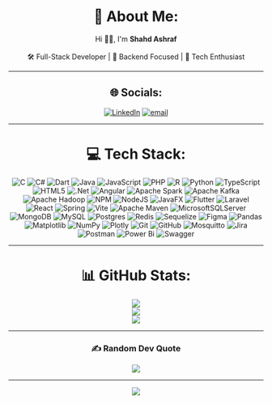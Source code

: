 <div align="center">

# 💫 About Me:
Hi 👋🏻, I'm **Shahd Ashraf** <br><br>
🛠️ Full-Stack Developer | 🎯 Backend Focused | 🌟 Tech Enthusiast

---

## 🌐 Socials:
[![LinkedIn](https://img.shields.io/badge/LinkedIn-%230077B5.svg?logo=linkedin&logoColor=white)](https://www.linkedin.com/in/shahdashraf2) 
[![email](https://img.shields.io/badge/Email-D14836?logo=gmail&logoColor=white)](mailto:shahdashraf66@outlook.com) 

---

# 💻 Tech Stack:
![C](https://img.shields.io/badge/c-%2300599C.svg?style=flat&logo=c&logoColor=white) 
![C#](https://img.shields.io/badge/c%23-%23239120.svg?style=flat&logo=csharp&logoColor=white) 
![Dart](https://img.shields.io/badge/dart-%230175C2.svg?style=flat&logo=dart&logoColor=white) 
![Java](https://img.shields.io/badge/java-%23ED8B00.svg?style=flat&logo=openjdk&logoColor=white) 
![JavaScript](https://img.shields.io/badge/javascript-%23323330.svg?style=flat&logo=javascript&logoColor=%23F7DF1E) 
![PHP](https://img.shields.io/badge/php-%23777BB4.svg?style=flat&logo=php&logoColor=white) 
![R](https://img.shields.io/badge/r-%23276DC3.svg?style=flat&logo=r&logoColor=white) 
![Python](https://img.shields.io/badge/python-3670A0?style=flat&logo=python&logoColor=ffdd54) 
![TypeScript](https://img.shields.io/badge/typescript-%23007ACC.svg?style=flat&logo=typescript&logoColor=white) 
![HTML5](https://img.shields.io/badge/html5-%23E34F26.svg?style=flat&logo=html5&logoColor=white) 
![.Net](https://img.shields.io/badge/.NET-5C2D91?style=flat&logo=.net&logoColor=white) 
![Angular](https://img.shields.io/badge/angular-%23DD0031.svg?style=flat&logo=angular&logoColor=white) 
![Apache Spark](https://img.shields.io/badge/Apache%20Spark-FDEE21?style=flat&logo=apachespark&logoColor=black) 
![Apache Kafka](https://img.shields.io/badge/Apache%20Kafka-000?style=flat&logo=apachekafka) 
![Apache Hadoop](https://img.shields.io/badge/Apache%20Hadoop-66CCFF?style=flat&logo=apachehadoop&logoColor=black) 
![NPM](https://img.shields.io/badge/NPM-%23CB3837.svg?style=flat&logo=npm&logoColor=white) 
![NodeJS](https://img.shields.io/badge/node.js-6DA55F?style=flat&logo=node.js&logoColor=white) 
![JavaFX](https://img.shields.io/badge/javafx-%23FF0000.svg?style=flat&logo=javafx&logoColor=white) 
![Flutter](https://img.shields.io/badge/Flutter-%2302569B.svg?style=flat&logo=Flutter&logoColor=white) 
![Laravel](https://img.shields.io/badge/laravel-%23FF2D20.svg?style=flat&logo=laravel&logoColor=white) 
![React](https://img.shields.io/badge/react-%2320232a.svg?style=flat&logo=react&logoColor=%2361DAFB) 
![Spring](https://img.shields.io/badge/spring-%236DB33F.svg?style=flat&logo=spring&logoColor=white) 
![Vite](https://img.shields.io/badge/vite-%23646CFF.svg?style=flat&logo=vite&logoColor=white) 
![Apache Maven](https://img.shields.io/badge/Apache%20Maven-C71A36?style=flat&logo=Apache%20Maven&logoColor=white) 
![MicrosoftSQLServer](https://img.shields.io/badge/Microsoft%20SQL%20Server-CC2927?style=flat&logo=microsoft%20sql%20server&logoColor=white) 
![MongoDB](https://img.shields.io/badge/MongoDB-%234ea94b.svg?style=flat&logo=mongodb&logoColor=white) 
![MySQL](https://img.shields.io/badge/mysql-4479A1.svg?style=flat&logo=mysql&logoColor=white) 
![Postgres](https://img.shields.io/badge/postgres-%23316192.svg?style=flat&logo=postgresql&logoColor=white) 
![Redis](https://img.shields.io/badge/redis-%23DD0031.svg?style=flat&logo=redis&logoColor=white) 
![Sequelize](https://img.shields.io/badge/Sequelize-52B0E7?style=flat&logo=Sequelize&logoColor=white) 
![Figma](https://img.shields.io/badge/figma-%23F24E1E.svg?style=flat&logo=figma&logoColor=white) 
![Pandas](https://img.shields.io/badge/pandas-%23150458.svg?style=flat&logo=pandas&logoColor=white) 
![Matplotlib](https://img.shields.io/badge/Matplotlib-%23ffffff.svg?style=flat&logo=Matplotlib&logoColor=black) 
![NumPy](https://img.shields.io/badge/numpy-%23013243.svg?style=flat&logo=numpy&logoColor=white) 
![Plotly](https://img.shields.io/badge/Plotly-%233F4F75.svg?style=flat&logo=plotly&logoColor=white) 
![Git](https://img.shields.io/badge/git-%23F05033.svg?style=flat&logo=git&logoColor=white) 
![GitHub](https://img.shields.io/badge/github-%23121011.svg?style=flat&logo=github&logoColor=white) 
![Mosquitto](https://img.shields.io/badge/mosquitto-%233C5280.svg?style=flat&logo=eclipsemosquitto&logoColor=white) 
![Jira](https://img.shields.io/badge/jira-%230A0FFF.svg?style=flat&logo=jira&logoColor=white) 
![Postman](https://img.shields.io/badge/Postman-FF6C37?style=flat&logo=postman&logoColor=white) 
![Power Bi](https://img.shields.io/badge/power_bi-F2C811?style=flat&logo=powerbi&logoColor=black) 
![Swagger](https://img.shields.io/badge/-Swagger-%23Clojure?style=flat&logo=swagger&logoColor=white)

---

# 📊 GitHub Stats:
![](https://github-readme-stats.vercel.app/api?username=sshahdashraff&theme=radical&hide_border=false&include_all_commits=false&count_private=false)<br/>
![](https://nirzak-streak-stats.vercel.app/?user=sshahdashraff&theme=radical&hide_border=false)<br/>
![](https://github-readme-stats.vercel.app/api/top-langs/?username=sshahdashraff&theme=radical&hide_border=false&include_all_commits=false&count_private=false&layout=compact)

---

### ✍️ Random Dev Quote
![](https://quotes-github-readme.vercel.app/api?type=vetical&theme=radical)

---

[![](https://visitcount.itsvg.in/api?id=sshahdashraff&icon=5&color=10)](https://visitcount.itsvg.in)

</div>
